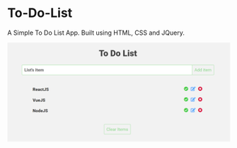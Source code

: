 # To-Do-List

A Simple To Do List App. Built using HTML, CSS and JQuery.

![cal](https://github.com/piotrorczykowski/screenshots/blob/df55a9467a06d1b4fbed85cc8536f57fd34a0cd9/To-Do-List.png)
